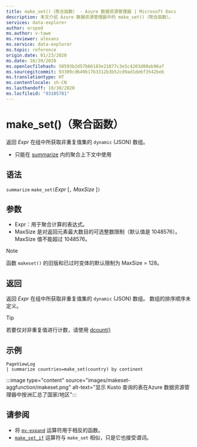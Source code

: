 ```yaml
---
title: make_set()（聚合函数） - Azure 数据资源管理器 | Microsoft Docs
description: 本文介绍 Azure 数据资源管理器中的 make_set()（聚合函数）。
services: data-explorer
author: orspod
ms.author: v-tawe
ms.reviewer: alexans
ms.service: data-explorer
ms.topic: reference
origin.date: 01/23/2020
ms.date: 10/29/2020
ms.openlocfilehash: 50593b2d57b66183e21877c3e5c4203d00ab96af
ms.sourcegitcommit: 93309cd649b17b3312b3b52cd9ad1de6f3542beb
ms.translationtype: HT
ms.contentlocale: zh-CN
ms.lasthandoff: 10/30/2020
ms.locfileid: "93105781"
---
```

# <a name="make_set-aggregation-function"></a>make_set()（聚合函数）

返回 *Expr* 在组中所获取非重复值集的 `dynamic` (JSON) 数组。

* 只能在 [summarize](summarizeoperator.md) 内的聚合上下文中使用

## <a name="syntax"></a>语法

`summarize` `make_set(`*Expr* [`,` *MaxSize* ]`)`

## <a name="arguments"></a>参数

* Expr：用于聚合计算的表达式。
* MaxSize 是对返回元素最大数目的可选整数限制（默认值是 1048576）。 MaxSize 值不能超过 1048576。

> [!NOTE]
> 函数 `makeset()` 的旧版和已过时变体的默认限制为 MaxSize = 128。

## <a name="returns"></a>返回

返回 *Expr* 在组中所获取非重复值集的 `dynamic` (JSON) 数组。
数组的排序顺序未定义。

> [!TIP]
> 若要仅对非重复值进行计数，请使用 [dcount()](dcount-aggfunction.md)

## <a name="example"></a>示例

```kusto
PageViewLog 
| summarize countries=make_set(country) by continent
```

:::image type="content" source="images/makeset-aggfunction/makeset.png" alt-text="显示 Kusto 查询的表在Azure 数据资源管理器中按洲汇总了国家/地区":::

## <a name="see-also"></a>请参阅

* 将 [`mv-expand`](./mvexpandoperator.md) 运算符用于相反的函数。
* [`make_set_if`](./makesetif-aggfunction.md) 运算符与 `make_set` 相似，只是它也接受谓词。